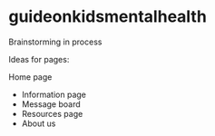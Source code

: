 # guideonkidsmentalhealth

Brainstorming in process 

Ideas for pages: 

Home page

- Information page
- Message board
- Resources page
- About us

